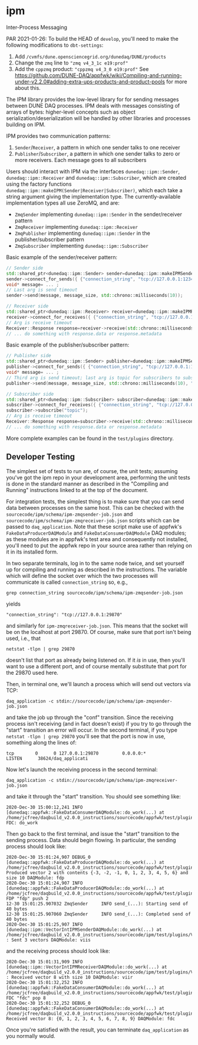 # ipm
Inter-Process Messaging

PAR 2021-01-26: To build the HEAD of `develop`, you'll need to make the following modifications to `dbt-settings`:
1. Add `/cvmfs/dune.opensciencegrid.org/dunedaq/DUNE/products`
2. Change the `zmq` line to `"zmq v4_3_1c e19:prof"`
3. Add the `cppzmq` product: `"cppzmq v4_3_0 e19:prof"`
See https://github.com/DUNE-DAQ/appfwk/wiki/Compiling-and-running-under-v2.2.0#adding-extra-ups-products-and-product-pools for more about this.

The IPM library provides the low-level library for for sending messages between DUNE DAQ processes. IPM deals with messages consisting of arrays of bytes: higher-level concepts such as object serialization/deserialization will be handled by other libraries and processes building on IPM.

IPM provides two communication patterns:

1. `Sender`/`Receiver`, a pattern in which one sender talks to one receiver
2. `Publisher`/`Subscriber`, a pattern in which one sender talks to zero or more receivers. Each message goes to all subscribers

Users should interact with IPM via the interfaces `dunedaq::ipm::Sender`, `dunedaq::ipm::Receiver` and `dunedaq::ipm::Subscriber`, which are created using the factory functions `dunedaq::ipm::makeIPM(Sender|Receiver|Subscriber)`, which each take a string argument giving the implementation type. The currently-available implementation types all use ZeroMQ, and are:

* `ZmqSender` implementing `dunedaq::ipm::Sender` in the sender/receiver pattern
* `ZmqReceiver` implementing `dunedaq::ipm::Receiver`
* `ZmqPublisher` implementing `dunedaq::ipm::Sender` in the publisher/subscriber pattern
* `ZmqSubscriber` implementing `dunedaq::ipm::Subscriber`

Basic example of the sender/receiver pattern:

```c++
// Sender side
std::shared_ptr<dunedaq::ipm::Sender> sender=dunedaq::ipm::makeIPMSender("ZmqSender");
sender->connect_for_sends({ {"connection_string", "tcp://127.0.0.1:12345"} });
void* message= ... ;
// Last arg is send timeout
sender->send(message, message_size, std::chrono::milliseconds(10));

// Receiver side
std::shared_ptr<dunedaq::ipm::Receiver> receiver=dunedaq::ipm::makeIPMReceiver("ZmqReceiver");
receiver->connect_for_receives({ {"connection_string", "tcp://127.0.0.1:12345"} });
// Arg is receive timeout
Receiver::Response response=receiver->receive(std::chrono::milliseconds(10));
// ... do something with response.data or response.metadata
```

Basic example of the publisher/subscriber pattern:

```c++
// Publisher side
std::shared_ptr<dunedaq::ipm::Sender> publisher=dunedaq::ipm::makeIPMSender("ZmqPublisher");
publisher->connect_for_sends({ {"connection_string", "tcp://127.0.0.1:12345"} });
void* message= ... ;
// Third arg is send timeout; last arg is topic for subscribers to subscribe to
publisher->send(message, message_size, std::chrono::milliseconds(10), "topic");

// Subscriber side
std::shared_ptr<dunedaq::ipm::Subscriber> subscriber=dunedaq::ipm::makeIPMReceiver("ZmqSubscriber");
subscriber->connect_for_receives({ {"connection_string", "tcp://127.0.0.1:12345"} });
subscriber->subscribe("topic");
// Arg is receive timeout
Receiver::Response response=subscriber->receive(std::chrono::milliseconds(10));
// ... do something with response.data or response.metadata
```

More complete examples can be found in the `test/plugins` directory.

## Developer Testing

The simplest set of tests to run are, of course, the unit tests; assuming you've got the ipm repo in your development area, performing the unit tests is done in the standard manner as described in the "Compiling and Running" instructions linked to at the top of the document. 

For integration tests, the simplest thing is to make sure that you can send data between processes on the same host. This can be checked with the `sourcecode/ipm/schema/ipm-zmqsender-job.json` and `sourcecode/ipm/schema/ipm-zmqreceiver-job.json` scripts which can be passed to `daq_application`. Note that these script make use of appfwk's `FakeDataProducerDAQModule` and `FakeDataConsumerDAQModule` DAQ modules; as these modules are in appfwk's test area and consequently not installed, you'll need to put the appfwk repo in your source area rather than relying on it in its installed form. 

In two separate terminals, log in to the same node twice, and set yourself up for compiling and running as described in the instructions. The variable which will define the socket over which the two processes will communicate is called `connection_string` so, e.g., 
```
grep connection_string sourcecode/ipm/schema/ipm-zmqsender-job.json
```
yields
```
"connection_string": "tcp://127.0.0.1:29870"
```
and similarly for `ipm-zmqreceiver-job.json`. This means that the socket will be on the localhost at port 29870. Of course, make sure that port isn't being used, i.e., that
```
netstat -tlpn | grep 29870
```
doesn't list that port as already being listened on. If it _is_ in use, then you'll want to use a different port, and of course mentally substitute that port for the 29870 used here. 

Then, in terminal one, we'll launch a process which will send out vectors via TCP:
```
daq_application -c stdin://sourcecode/ipm/schema/ipm-zmqsender-job.json
```
and take the job up through the "conf" transition. Since the receiving process isn't receiving (and in fact doesn't exist) if you try to go through the "start" transition an error will occur. In the second terminal, if you type `netstat -tlpn | grep 29870` you'll see that the port is now in use, something along the lines of:
```
tcp        0      0 127.0.0.1:29870         0.0.0.0:*               LISTEN      38624/daq_applicati
```
Now let's launch the receiving process in the second terminal:
```
daq_application -c stdin://sourcecode/ipm/schema/ipm-zmqreceiver-job.json
```
and take it through the "start" transition. You should see something like:
```
2020-Dec-30 15:00:12,241 INFO [dunedaq::appfwk::FakeDataConsumerDAQModule::do_work(...) at /home/jcfree/daqbuild_v2.0.0_instructions/sourcecode/appfwk/test/plugins/FakeDataConsumerDAQModule.cpp:96] FDC: do_work
```
Then go back to the first terminal, and issue the "start" transition to the sending process. Data should begin flowing. In particular, the sending process should look like:
```
2020-Dec-30 15:01:24,907 DEBUG_0 [dunedaq::appfwk::FakeDataProducerDAQModule::do_work(...) at /home/jcfree/daqbuild_v2.0.0_instructions/sourcecode/appfwk/test/plugins/FakeDataProducerDAQModule.cpp:118] Produced vector 2 with contents {-3, -2, -1, 0, 1, 2, 3, 4, 5, 6} and size 10 DAQModule: fdp
2020-Dec-30 15:01:24,907 INFO [dunedaq::appfwk::FakeDataProducerDAQModule::do_work(...) at /home/jcfree/daqbuild_v2.0.0_instructions/sourcecode/appfwk/test/plugins/FakeDataProducerDAQModule.cpp:122] FDP "fdp" push 2
12-30 15:01:25.907032 ZmqSender     INFO send_(...): Starting send of 40 bytes
12-30 15:01:25.907060 ZmqSender     INFO send_(...): Completed send of 40 bytes
2020-Dec-30 15:01:25,907 INFO [dunedaq::ipm::VectorIntIPMSenderDAQModule::do_work(...) at /home/jcfree/daqbuild_v2.0.0_instructions/sourcecode/ipm/test/plugins/VectorIntIPMSenderDAQModule.cpp:107] : Sent 3 vectors DAQModule: viis
```
and the receiving process should look like:
```
2020-Dec-30 15:01:31,909 INFO [dunedaq::ipm::VectorIntIPMReceiverDAQModule::do_work(...) at /home/jcfree/daqbuild_v2.0.0_instructions/sourcecode/ipm/test/plugins/VectorIntIPMReceiverDAQModule.cpp:106] : Received vector 8 with size 10 DAQModule: viir
2020-Dec-30 15:01:32,252 INFO [dunedaq::appfwk::FakeDataConsumerDAQModule::do_work(...) at /home/jcfree/daqbuild_v2.0.0_instructions/sourcecode/appfwk/test/plugins/FakeDataConsumerDAQModule.cpp:108] FDC "fdc" pop 8
2020-Dec-30 15:01:32,252 DEBUG_0 [dunedaq::appfwk::FakeDataConsumerDAQModule::do_work(...) at /home/jcfree/daqbuild_v2.0.0_instructions/sourcecode/appfwk/test/plugins/FakeDataConsumerDAQModule.cpp:122] Received vector 8: {0, 1, 2, 3, 4, 5, 6, 7, 8, 9} DAQModule: fdc
```
Once you're satisfied with the result, you can terminate `daq_application` as you normally would. 
